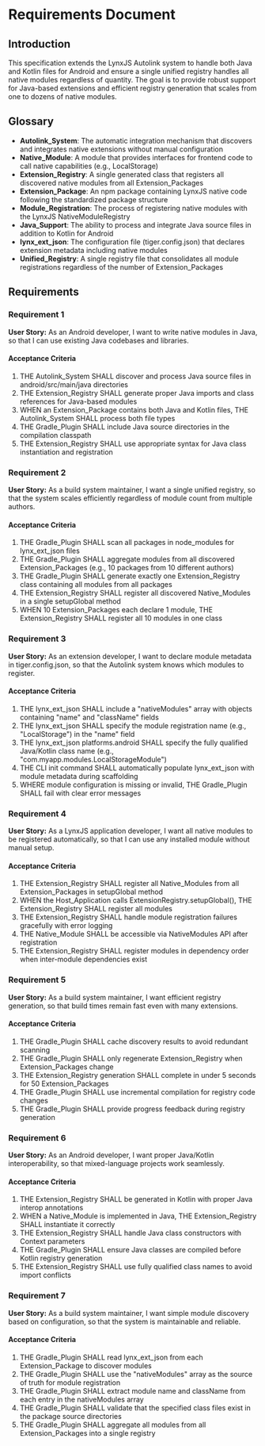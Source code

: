 # Requirements Document

## Introduction

This specification extends the LynxJS Autolink system to handle both Java and Kotlin files for Android and ensure a single unified registry handles all native modules regardless of quantity. The goal is to provide robust support for Java-based extensions and efficient registry generation that scales from one to dozens of native modules.

## Glossary

- **Autolink_System**: The automatic integration mechanism that discovers and integrates native extensions without manual configuration
- **Native_Module**: A module that provides interfaces for frontend code to call native capabilities (e.g., LocalStorage)
- **Extension_Registry**: A single generated class that registers all discovered native modules from all Extension_Packages
- **Extension_Package**: An npm package containing LynxJS native code following the standardized package structure
- **Module_Registration**: The process of registering native modules with the LynxJS NativeModuleRegistry
- **Java_Support**: The ability to process and integrate Java source files in addition to Kotlin for Android
- **lynx_ext_json**: The configuration file (tiger.config.json) that declares extension metadata including native modules
- **Unified_Registry**: A single registry file that consolidates all module registrations regardless of the number of Extension_Packages

## Requirements

### Requirement 1

**User Story:** As an Android developer, I want to write native modules in Java, so that I can use existing Java codebases and libraries.

#### Acceptance Criteria

1. THE Autolink_System SHALL discover and process Java source files in android/src/main/java directories
2. THE Extension_Registry SHALL generate proper Java imports and class references for Java-based modules
3. WHEN an Extension_Package contains both Java and Kotlin files, THE Autolink_System SHALL process both file types
4. THE Gradle_Plugin SHALL include Java source directories in the compilation classpath
5. THE Extension_Registry SHALL use appropriate syntax for Java class instantiation and registration

### Requirement 2

**User Story:** As a build system maintainer, I want a single unified registry, so that the system scales efficiently regardless of module count from multiple authors.

#### Acceptance Criteria

1. THE Gradle_Plugin SHALL scan all packages in node_modules for lynx_ext_json files
2. THE Gradle_Plugin SHALL aggregate modules from all discovered Extension_Packages (e.g., 10 packages from 10 different authors)
3. THE Gradle_Plugin SHALL generate exactly one Extension_Registry class containing all modules from all packages
4. THE Extension_Registry SHALL register all discovered Native_Modules in a single setupGlobal method
5. WHEN 10 Extension_Packages each declare 1 module, THE Extension_Registry SHALL register all 10 modules in one class

### Requirement 3

**User Story:** As an extension developer, I want to declare module metadata in tiger.config.json, so that the Autolink system knows which modules to register.

#### Acceptance Criteria

1. THE lynx_ext_json SHALL include a "nativeModules" array with objects containing "name" and "className" fields
2. THE lynx_ext_json SHALL specify the module registration name (e.g., "LocalStorage") in the "name" field
3. THE lynx_ext_json platforms.android SHALL specify the fully qualified Java/Kotlin class name (e.g., "com.myapp.modules.LocalStorageModule")
4. THE CLI init command SHALL automatically populate lynx_ext_json with module metadata during scaffolding
5. WHERE module configuration is missing or invalid, THE Gradle_Plugin SHALL fail with clear error messages

### Requirement 4

**User Story:** As a LynxJS application developer, I want all native modules to be registered automatically, so that I can use any installed module without manual setup.

#### Acceptance Criteria

1. THE Extension_Registry SHALL register all Native_Modules from all Extension_Packages in setupGlobal method
2. WHEN the Host_Application calls ExtensionRegistry.setupGlobal(), THE Extension_Registry SHALL register all modules
3. THE Extension_Registry SHALL handle module registration failures gracefully with error logging
4. THE Native_Module SHALL be accessible via NativeModules API after registration
5. THE Extension_Registry SHALL register modules in dependency order when inter-module dependencies exist

### Requirement 5

**User Story:** As a build system maintainer, I want efficient registry generation, so that build times remain fast even with many extensions.

#### Acceptance Criteria

1. THE Gradle_Plugin SHALL cache discovery results to avoid redundant scanning
2. THE Gradle_Plugin SHALL only regenerate Extension_Registry when Extension_Packages change
3. THE Extension_Registry generation SHALL complete in under 5 seconds for 50 Extension_Packages
4. THE Gradle_Plugin SHALL use incremental compilation for registry code changes
5. THE Gradle_Plugin SHALL provide progress feedback during registry generation

### Requirement 6

**User Story:** As an Android developer, I want proper Java/Kotlin interoperability, so that mixed-language projects work seamlessly.

#### Acceptance Criteria

1. THE Extension_Registry SHALL be generated in Kotlin with proper Java interop annotations
2. WHEN a Native_Module is implemented in Java, THE Extension_Registry SHALL instantiate it correctly
3. THE Extension_Registry SHALL handle Java class constructors with Context parameters
4. THE Gradle_Plugin SHALL ensure Java classes are compiled before Kotlin registry generation
5. THE Extension_Registry SHALL use fully qualified class names to avoid import conflicts

### Requirement 7

**User Story:** As a build system maintainer, I want simple module discovery based on configuration, so that the system is maintainable and reliable.

#### Acceptance Criteria

1. THE Gradle_Plugin SHALL read lynx_ext_json from each Extension_Package to discover modules
2. THE Gradle_Plugin SHALL use the "nativeModules" array as the source of truth for module registration
3. THE Gradle_Plugin SHALL extract module name and className from each entry in the nativeModules array
4. THE Gradle_Plugin SHALL validate that the specified class files exist in the package source directories
5. THE Gradle_Plugin SHALL aggregate all modules from all Extension_Packages into a single registry

